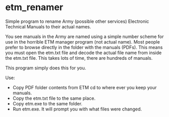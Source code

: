 # etm_renamer
Simple program to rename Army (possible other services) Electronic Technical Manuals to their actual names.

You see manuals in the Army are named using a simple number scheme for use in the horrible ETM manager program (not actual name).
Most people prefer to browse directly in the folder with the manuals (PDFs). This means you must open the etm.txt file and decode the actual file name from inside the etm.txt file. This takes lots of time, there are hundreds of manuals.

This program simply does this for you.

Use:
* Copy PDF folder contents from ETM cd to where ever you keep your manuals.
* Copy the etm.txt file to the same place.
* Copy etm.exe to the same folder.
* Run etm.exe. It will prompt you with what files were changed.
